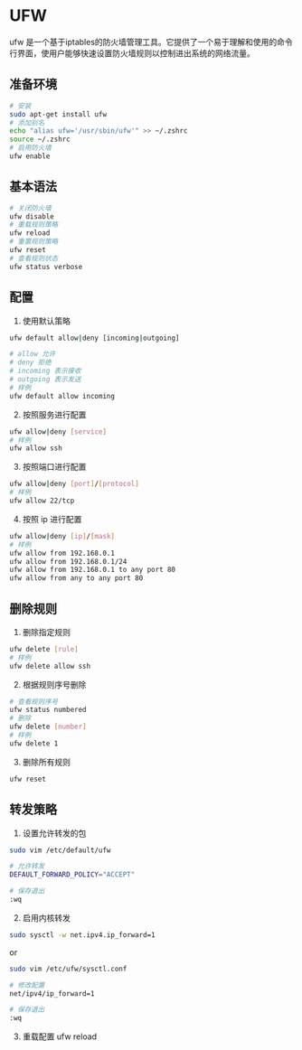 # UFW 
ufw 是一个基于iptables的防火墙管理工具。它提供了一个易于理解和使用的命令行界面，使用户能够快速设置防火墙规则以控制进出系统的网络流量。

## 准备环境
```bash
# 安装
sudo apt-get install ufw
# 添加别名
echo "alias ufw='/usr/sbin/ufw'" >> ~/.zshrc
source ~/.zshrc
# 启用防火墙
ufw enable
```

## 基本语法
```bash
# 关闭防火墙
ufw disable
# 重载规则策略
ufw reload
# 重置规则策略
ufw reset
# 查看规则状态
ufw status verbose
```

## 配置
1. 使用默认策略
```bash
ufw default allow|deny [incoming|outgoing]

# allow 允许
# deny 拒绝
# incoming 表示接收
# outgoing 表示发送
# 样例
ufw default allow incoming
```

2. 按照服务进行配置
```bash
ufw allow|deny [service]
# 样例
ufw allow ssh
```

3. 按照端口进行配置
```bash
ufw allow|deny [port]/[protocol]
# 样例
ufw allow 22/tcp
```

4. 按照 ip 进行配置
```bash
ufw allow|deny [ip]/[mask]
# 样例
ufw allow from 192.168.0.1
ufw allow from 192.168.0.1/24
ufw allow from 192.168.0.1 to any port 80
ufw allow from any to any port 80
```

## 删除规则
1. 删除指定规则
```bash
ufw delete [rule]
# 样例
ufw delete allow ssh
```

2. 根据规则序号删除
```bash
# 查看规则序号
ufw status numbered
# 删除
ufw delete [number]
# 样例
ufw delete 1
```


3. 删除所有规则
```bash
ufw reset
```


## 转发策略
1. 设置允许转发的包
```bash
sudo vim /etc/default/ufw

# 允许转发
DEFAULT_FORWARD_POLICY="ACCEPT"

# 保存退出
:wq
```

2. 启用内核转发
```bash
sudo sysctl -w net.ipv4.ip_forward=1
```
or
```bash
sudo vim /etc/ufw/sysctl.conf

# 修改配置
net/ipv4/ip_forward=1

# 保存退出
:wq
```

3. 重载配置
ufw reload